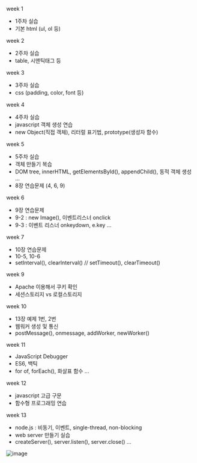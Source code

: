 week 1
- 1주차 실습
- 기본 html (ul, ol 등)

week 2
- 2주차 실습
- table, 시맨틱태그 등

week 3
- 3주차 실습
- css (padding, color, font 등)

week 4 
- 4주차 실습
- javascript 객체 생성 연습
- new Object(직접 객체), 리터럴 표기법, prototype(생성자 함수)

week 5
- 5주차 실습
- 객체 만들기 복습
- DOM tree, innerHTML, getElementsById(), appendChild(), 동적 객체 생성 ...
- 8장 연습문제 (4, 6, 9)

week 6
- 9장 연습문제
- 9-2 : new Image(), 이벤트리스너 onclick
- 9-3 : 이벤트 리스너 onkeydown, e.key ...

week 7
- 10장 연습문제
- 10-5, 10-6
- setInterval(), clearInterval() // setTimeout(), clearTimeout()

week 9
- Apache 이용해서 쿠키 확인
- 세션스토리지 vs 로컬스토리지

week 10
- 13장 예제 1번, 2번
- 웹워커 생성 및 통신
- postMessage(), onmessage, addWorker, newWorker()

week 11
- JavaScript Debugger
- ES6, 백틱
- for of, forEach(), 화살표 함수 ...

week 12
- javascript 고급 구문
- 함수형 프로그래밍 연습

week 13
- node.js : 비동기, 이벤트, single-thread, non-blocking
- web server 만들기 실습
- createServer(), server.listen(), server.close() ...

![image](https://github.com/user-attachments/assets/bd239dde-fe9c-4f6b-8d0f-91a147ddc3e5)
